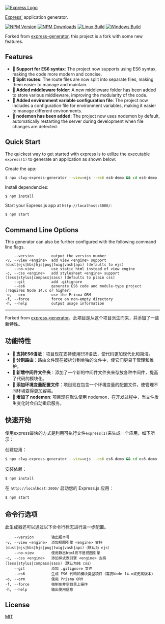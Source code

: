 [![Express Logo](https://i.cloudup.com/zfY6lL7eFa-3000x3000.png)](http://expressjs.com/)

[Express'](https://www.npmjs.com/package/express) application generator.

[![NPM Version][npm-image]][npm-url]
[![NPM Downloads][downloads-image]][downloads-url]
[![Linux Build][github-actions-ci-image]][github-actions-ci-url]
[![Windows Build][appveyor-image]][appveyor-url]

Forked from [express-generator](https://github.com/expressjs/generator), this project is a fork with some new features.

## Features

- **🚀 Support for ES6 syntax**: The project now supports using ES6 syntax, making the code more modern and concise.
- **🔀 Split routes**: The route files are now split into separate files, making them easier to manage and maintain.
- **📁 Added middleware folder**: A new middleware folder has been added to store various middleware, improving the modularity of the code.
- **🔧 Added environment variable configuration file**: The project now includes a configuration file for environment variables, making it easier to manage different environments.
- **🔄 nodemon has been added**: The project now uses nodemon by default, automatically restarting the server during development when file changes are detected.

## Quick Start

The quickest way to get started with express is to utilize the executable `express(1)` to generate an application as shown below:

Create the app:

```bash
$ npx clwy-express-generator --view=ejs --es6 es6-demo && cd es6-demo
```

Install dependencies:

```bash
$ npm install
```

Start your Express.js app at `http://localhost:3000/`:

```bash
$ npm start
```

## Command Line Options

This generator can also be further configured with the following command line flags.

        --version        output the version number
    -v, --view <engine>  add view <engine> support (dust|ejs|hbs|hjs|pug|twig|vash|api) (defaults to ejs)
        --no-view        use static html instead of view engine
    -c, --css <engine>   add stylesheet <engine> support (less|stylus|compass|sass) (defaults to plain css)
        --git            add .gitignore
        --es6            generate ES6 code and module-type project (requires Node 14.x or higher)
    -o, --orm            use the Prisma ORM
    -f, --force          force on non-empty directory
    -h, --help           output usage information

------------

Forked from [express-generator](https://github.com/expressjs/generator)，此项目是从这个项目派生而来，并添加了一些新特性。

## 功能特性

- **🚀 支持ES6语法**：项目现在支持使用ES6语法，使代码更加现代化和简洁。
- **🔀 分割路由**：路由文件现在被拆分到单独的文件中，使它们更易于管理和维护。
- **📁 新增中间件文件夹**：添加了一个新的中间件文件夹来存放各种中间件，提高了代码的模块化。
- **🔧 添加环境变量配置文件**：项目现在包含一个环境变量的配置文件，使管理不同环境变得更加容易。
- **🔄 增加了 nodemon**: 项目现在默认使用 nodemon，在开发过程中，当文件发生变化时会自动重启服务。

## 快速开始

使用express最快的方式是利用可执行文件`express(1)`来生成一个应用，如下所示：

创建应用：

```bash
$ npx clwy-express-generator --view=ejs --es6 es6-demo && cd es6-demo
```

安装依赖：

```bash
$ npm install
```

在 `http://localhost:3000/` 启动您的 Express.js 应用：

```bash
$ npm start
```

## 命令行选项

此生成器还可以通过以下命令行标志进行进一步配置。

        --version        输出版本号
    -v, --view <engine>  添加视图引擎 <engine> 支持 (dust|ejs|hbs|hjs|pug|twig|vash|api)（默认为 ejs）
        --no-view        使用静态html而不是视图引擎
    -c, --css <engine>   添加样式表引擎 <engine> 支持 (less|stylus|compass|sass)（默认为纯 css）
        --git            添加 .gitignore 文件
        --es6            生成 ES6 代码和模块类型项目（需要Node 14.x或更高版本）
    -o, --orm            使用 Prisma ORM
    -f, --force          强制在非空目录上操作
    -h, --help           输出使用信息

## License

[MIT](LICENSE)

[npm-image]: https://img.shields.io/npm/v/express-generator.svg
[npm-url]: https://npmjs.org/package/express-generator
[appveyor-image]: https://img.shields.io/appveyor/ci/dougwilson/generator/master.svg?label=windows
[appveyor-url]: https://ci.appveyor.com/project/dougwilson/generator
[downloads-image]: https://img.shields.io/npm/dm/express-generator.svg
[downloads-url]: https://npmjs.org/package/express-generator
[github-actions-ci-image]: https://img.shields.io/github/workflow/status/expressjs/generator/ci/master?label=linux
[github-actions-ci-url]: https://github.com/expressjs/generator/actions/workflows/ci.yml
